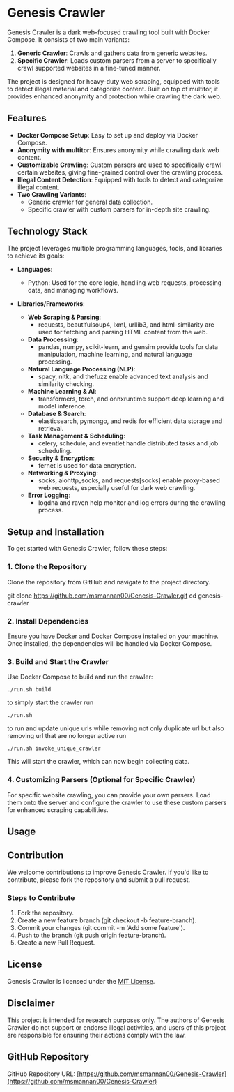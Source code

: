 # Genesis Crawler

Genesis Crawler is a dark web-focused crawling tool built with Docker Compose. It consists of two main variants:  
1. **Generic Crawler**: Crawls and gathers data from generic websites.  
2. **Specific Crawler**: Loads custom parsers from a server to specifically crawl supported websites in a fine-tuned manner.

The project is designed for heavy-duty web scraping, equipped with tools to detect illegal material and categorize content. Built on top of multitor, it provides enhanced anonymity and protection while crawling the dark web.

## Features

- **Docker Compose Setup**: Easy to set up and deploy via Docker Compose.
- **Anonymity with multitor**: Ensures anonymity while crawling dark web content.
- **Customizable Crawling**: Custom parsers are used to specifically crawl certain websites, giving fine-grained control over the crawling process.
- **Illegal Content Detection**: Equipped with tools to detect and categorize illegal content.
- **Two Crawling Variants**:  
  - Generic crawler for general data collection.  
  - Specific crawler with custom parsers for in-depth site crawling.

## Technology Stack

The project leverages multiple programming languages, tools, and libraries to achieve its goals:

- **Languages**:  
  - Python: Used for the core logic, handling web requests, processing data, and managing workflows.
  
- **Libraries/Frameworks**:  
  - **Web Scraping & Parsing**:  
    - requests, beautifulsoup4, lxml, urllib3, and html-similarity are used for fetching and parsing HTML content from the web.  
  - **Data Processing**:  
    - pandas, numpy, scikit-learn, and gensim provide tools for data manipulation, machine learning, and natural language processing.  
  - **Natural Language Processing (NLP)**:  
    - spacy, nltk, and thefuzz enable advanced text analysis and similarity checking.  
  - **Machine Learning & AI**:  
    - transformers, torch, and onnxruntime support deep learning and model inference.  
  - **Database & Search**:  
    - elasticsearch, pymongo, and redis for efficient data storage and retrieval.  
  - **Task Management & Scheduling**:  
    - celery, schedule, and eventlet handle distributed tasks and job scheduling.  
  - **Security & Encryption**:  
    - fernet is used for data encryption.  
  - **Networking & Proxying**:  
    - socks, aiohttp_socks, and requests[socks] enable proxy-based web requests, especially useful for dark web crawling.  
  - **Error Logging**:  
    - logdna and raven help monitor and log errors during the crawling process.

## Setup and Installation

To get started with Genesis Crawler, follow these steps:

### 1. Clone the Repository

Clone the repository from GitHub and navigate to the project directory.

git clone https://github.com/msmannan00/Genesis-Crawler.git
cd genesis-crawler



### 2. Install Dependencies

Ensure you have Docker and Docker Compose installed on your machine. Once installed, the dependencies will be handled via Docker Compose.

### 3. Build and Start the Crawler

Use Docker Compose to build and run the crawler:

```
./run.sh build
```

to simply start the crawler run

```
./run.sh
```

to run and update unique urls while removing not only duplicate url but also removing url that are no longer active run

```
./run.sh invoke_unique_crawler
```

This will start the crawler, which can now begin collecting data.

### 4. Customizing Parsers (Optional for Specific Crawler)

For specific website crawling, you can provide your own parsers. Load them onto the server and configure the crawler to use these custom parsers for enhanced scraping capabilities.

## Usage

## Contribution

We welcome contributions to improve Genesis Crawler. If you'd like to contribute, please fork the repository and submit a pull request.

### Steps to Contribute

1. Fork the repository.  
2. Create a new feature branch (git checkout -b feature-branch).  
3. Commit your changes (git commit -m 'Add some feature').  
4. Push to the branch (git push origin feature-branch).  
5. Create a new Pull Request.

## License

Genesis Crawler is licensed under the [MIT License](LICENSE).

## Disclaimer

This project is intended for research purposes only. The authors of Genesis Crawler do not support or endorse illegal activities, and users of this project are responsible for ensuring their actions comply with the law.

## GitHub Repository

GitHub Repository URL: [https://github.com/msmannan00/Genesis-Crawler](https://github.com/msmannan00/Genesis-Crawler)
